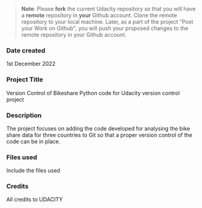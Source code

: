 >**Note**: Please **fork** the current Udacity repository so that you will have a **remote** repository in **your** Github account. Clone the remote repository to your local machine. Later, as a part of the project "Post your Work on Github", you will push your proposed changes to the remote repository in your Github account.

### Date created
1st December 2022

### Project Title
Version Control of Bikeshare Python code for Udacity version control project

### Description
The project focuses on adding the code developed for analysing the bike share data for three countries to Git so that a proper version control of the code can be in place.

### Files used
Include the files used

### Credits
All credits to UDACITY

